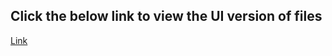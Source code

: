 ## Click the below link to view the UI version of files
[Link](https://aspirecoe.github.io/ATHIDYA_U/)
